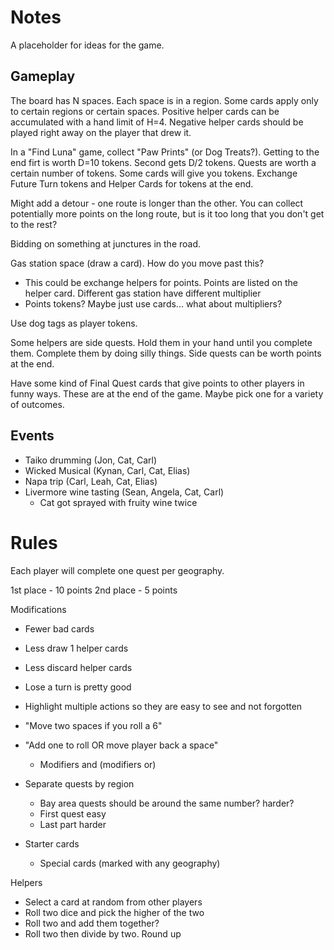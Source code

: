 # Notes

A placeholder for ideas for the game.

## Gameplay

The board has N spaces.  Each space is in a region.  Some cards apply only to certain regions or certain spaces.  Positive helper cards can be accumulated with a hand limit of H=4.  Negative helper cards should be played right away on the player that drew it.

In a "Find Luna" game, collect "Paw Prints" (or Dog Treats?).  Getting to the end firt is worth D=10 tokens.  Second gets D/2 tokens.  Quests are worth a certain number of tokens.  Some cards will give you tokens.  Exchange Future Turn tokens and Helper Cards for tokens at the end.

Might add a detour - one route is longer than the other.  You can collect potentially more points on the long route, but is it too long that you don't get to the rest?

Bidding on something at junctures in the road.

Gas station space (draw a card).  How do you move past this?  
* This could be exchange helpers for points.  Points are listed on the helper card.  Different gas station have different multiplier
* Points tokens?  Maybe just use cards... what about multipliers?

Use dog tags as player tokens.

Some helpers are side quests.  Hold them in your hand until you complete them.  Complete them by doing silly things.  Side quests can be worth points at the end.

Have some kind of Final Quest cards that give points to other players in funny ways.  These are at the end of the game.  Maybe pick one for a variety of outcomes.

## Events

* Taiko drumming (Jon, Cat, Carl)
* Wicked Musical (Kynan, Carl, Cat, Elias)
* Napa trip (Carl, Leah, Cat, Elias)
* Livermore wine tasting (Sean, Angela, Cat, Carl)
  * Cat got sprayed with fruity wine twice


# Rules

Each player will complete one quest per geography.

1st place - 10 points
2nd place - 5 points

Modifications

- Fewer bad cards
- Less draw 1 helper cards
- Less discard helper cards
- Lose a turn is pretty good
- Highlight multiple actions so they are easy to see and not forgotten
- "Move two spaces if you roll a 6"
- "Add one to roll OR move player back a space"
  - Modifiers and (modifiers or)

- Separate quests by region
  - Bay area quests should be around the same number? harder?
  - First quest easy
  - Last part harder

- Starter cards
  - Special cards (marked with any geography)

Helpers
- Select a card at random from other players
- Roll two dice and pick the higher of the two
- Roll two and add them together?
- Roll two then divide by two.  Round up
